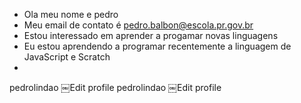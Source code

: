 - Ola meu nome e pedro
- Meu email de contato é pedro.balbon@escola.pr.gov.br
- Estou interessado em aprender a progamar novas linguagens 
- Eu estou aprendendo a programar recentemente a linguagem de JavaScript e Scratch
-

<!---
pedrolindao/pedrolindao is a ✨ special ✨ repository because its `README.md` (this file) appears on your GitHub profile.
You can click the Preview link to take a look at your changes.
--->
pedrolindao
￼Edit profile
pedrolindao
￼Edit profile
